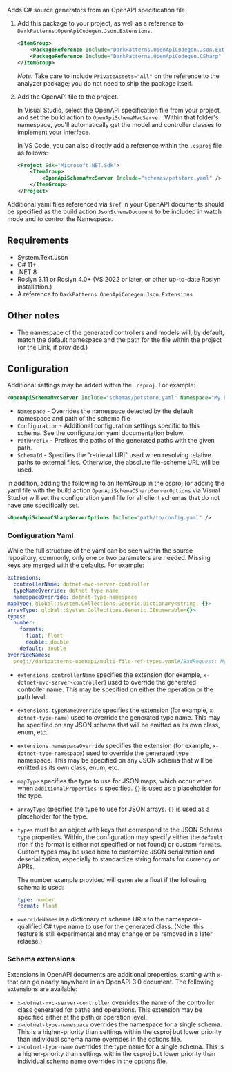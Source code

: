 Adds C# source generators from an OpenAPI specification file.

1. Add this package to your project, as well as a reference to `DarkPatterns.OpenApiCodegen.Json.Extensions`.

    ```xml
    <ItemGroup>
        <PackageReference Include="DarkPatterns.OpenApiCodegen.Json.Extensions" Version="0.17.1" />
        <PackageReference Include="DarkPatterns.OpenApiCodegen.CSharp" Version="0.20.0" PrivateAssets="All" />
    </ItemGroup>
    ```

    _Note:_ Take care to include `PrivateAssets="All"` on the reference to the analyzer
    package; you do not need to ship the package itself.

2. Add the OpenAPI file to the project.

    In Visual Studio, select the OpenAPI specification file from your project,
    and set the build action to `OpenApiSchemaMvcServer`. Within that folder's
    namespace, you'll automatically get the model and controller classes to
    implement your interface.

    In VS Code, you can also directly add a reference within the `.csproj` file as follows:

    ```xml
    <Project Sdk="Microsoft.NET.Sdk">
        <ItemGroup>
            <OpenApiSchemaMvcServer Include="schemas/petstore.yaml" />
        </ItemGroup>
    </Project>
    ```

Additional yaml files referenced via `$ref` in your OpenAPI documents should be
specified as the build action `JsonSchemaDocument` to be included in watch mode
and to control the Namespace.

## Requirements

- System.Text.Json
- C# 11+
- .NET 8
- Roslyn 3.11 or Roslyn 4.0+ (VS 2022 or later, or other up-to-date Roslyn installation.)
- A reference to `DarkPatterns.OpenApiCodegen.Json.Extensions`

## Other notes

- The namespace of the generated controllers and models will, by default, match the default
  namespace and the path for the file within the project (or the Link, if
  provided.)

## Configuration

Additional settings may be added within the `.csproj`. For example:

```xml
<OpenApiSchemaMvcServer Include="schemas/petstore.yaml" Namespace="My.Extensions" Configuration="path/to/config.yaml" />
```

- `Namespace` - Overrides the namespace detected by the default namespace and
  path of the schema file
- `Configuration` - Additional configuration settings specific to this schema.
  See the configuration yaml documentation below.
- `PathPrefix` - Prefixes the paths of the generated paths with the given path.
- `SchemaId` - Specifies the "retrieval URI" used when resolving relative paths
  to external files. Otherwise, the absolute file-scheme URL will be used.

In addition, adding the following to an ItemGroup in the csproj (or adding the
yaml file with the build action `OpenApiSchemaCSharpServerOptions` via Visual
Studio) will set the configuration yaml file for all client schemas that do not
have one specifically set.

```xml
<OpenApiSchemaCSharpServerOptions Include="path/to/config.yaml" />
```

### Configuration Yaml

While the full structure of the yaml can be seen within the source repository,
commonly, only one or two parameters are needed. Missing keys are merged with
the defaults. For example:

```yaml
extensions:
  controllerName: dotnet-mvc-server-controller
  typeNameOverride: dotnet-type-name
  namespaceOverride: dotnet-type-namespace
mapType: global::System.Collections.Generic.Dictionary<string, {}>
arrayType: global::System.Collections.Generic.IEnumerable<{}>
types:
  number:
    formats:
      float: float
      double: double
    default: double
overrideNames:
  proj://darkpatterns-openapi/multi-file-ref-types.yaml#/BadRequest: My.Common.BadRequest
```

- `extensions.controllerName` specifies the extension (for example,
  `x-dotnet-mvc-server-controller`) used to override the generated controller
  name. This may be specified on either the operation or the path level.
- `extensions.typeNameOverride` specifies the extension (for example,
  `x-dotnet-type-name`) used to override the generated type name. This may be
  specified on any JSON schema that will be emitted as its own class, enum, etc.
- `extensions.namespaceOverride` specifies the extension (for example,
  `x-dotnet-type-namespace`) used to override the generated type namespace. This
  may be specified on any JSON schema that will be emitted as its own class,
  enum, etc.
- `mapType` specifies the type to use for JSON maps, which occur when when
  `additionalProperties` is specified. `{}` is used as a placeholder for the
  type.
- `arrayType` specifies the type to use for JSON arrays. `{}` is used as a
  placeholder for the type.
- `types` must be an object with keys that correspond to the JSON Schema `type`
  properties. Within, the configuration may specify either the `default` (for if
  the format is either not specified or not found) or custom `formats`. Custom
  types may be used here to customize JSON serialization and deserialization,
  especially to standardize string formats for currency or APRs.

    The number example provided will generate a float if the following schema is used:

    ```yaml
    type: number
    format: float
    ```
- `overrideNames` is a dictionary of schema URIs to the namespace-qualified C#
  type name to use for the generated class. (Note: this feature is still experimental and may change or be removed in a later relaese.)

### Schema extensions

Extensions in OpenAPI documents are additional properties, starting with `x-`
that can go nearly anywhere in an OpenAPI 3.0 document. The following extensions
are available:

- `x-dotnet-mvc-server-controller` overrides the name of the controller class
  generated for paths and operations. This extension may be specified either at
  the path or operation level.
- `x-dotnet-type-namespace` overrides the namespace for a single schema. This is
  a higher-priority than settings within the csproj but lower priority than
  individual schema name overrides in the options file.
- `x-dotnet-type-name` overrides the type name for a single schema. This is
  a higher-priority than settings within the csproj but lower priority than
  individual schema name overrides in the options file.

